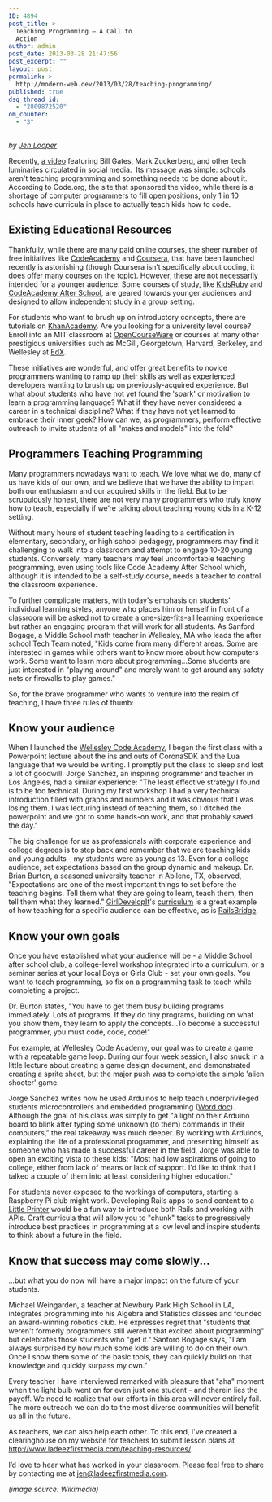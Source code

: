 ```yaml
---
ID: 4894
post_title: >
  Teaching Programming – A Call to
  Action
author: admin
post_date: 2013-03-28 21:47:56
post_excerpt: ""
layout: post
permalink: >
  http://modern-web.dev/2013/03/28/teaching-programming/
published: true
dsq_thread_id:
  - "2809872520"
om_counter:
  - "3"
---
```

<p dir="ltr">
  <em>by <a href="/authors/jen-looper/">Jen Looper</a></em>
</p>

<p dir="ltr">
  Recently, <a href="http://www.youtube.com/watch?feature=player_embedded&v=nKIu9yen5nc">a video</a> featuring Bill Gates, Mark Zuckerberg, and other tech luminaries circulated in social media.  Its message was simple: schools aren't teaching programming and something needs to be done about it. According to Code.org, the site that sponsored the video, while there is a shortage of computer programmers to fill open positions, only 1 in 10 schools have curricula in place to actually teach kids how to code.
</p>

## Existing Educational Resources

<p dir="ltr">
  Thankfully, while there are many paid online courses, the sheer number of free initiatives like <a href="http://www.codecademy.com/">CodeAcademy</a> and <a href="https://www.coursera.org/">Coursera</a>, that have been launched recently is astonishing (though Coursera isn’t specifically about coding, it does offer many courses on the topic). However, these are not necessarily intended for a younger audience. Some courses of study, like <a href="http://kidsruby.com/">KidsRuby</a> and <a href="http://www.codecademy.com/afterschool">CodeAcademy After School</a>, are geared towards younger audiences and designed to allow independent study in a group setting.
</p>

<p dir="ltr">
  For students who want to brush up on introductory concepts, there are tutorials on <a href="https://www.khanacademy.org/">KhanAcademy</a>. Are you looking for a university level course? Enroll into an MIT classroom at <a href="http://ocw.mit.edu/courses/index.htm">OpenCourseWare</a> or courses at many other prestigious universities such as McGill, Georgetown, Harvard, Berkeley, and Wellesley at <a href="https://www.edx.org/">EdX</a>.
</p>

<p dir="ltr">
  These initiatives are wonderful, and offer great benefits to novice programmers wanting to ramp up their skills as well as experienced developers wanting to brush up on previously-acquired experience. But what about students who have not yet found the 'spark' or motivation to learn a programming language? What if they have never considered a career in a technical discipline? What if they have not yet learned to embrace their inner geek? How can we, as programmers, perform effective outreach to invite students of all "makes and models" into the fold?
</p>

## Programmers Teaching Programming

<p dir="ltr">
  Many programmers nowadays want to teach. We love what we do, many of us have kids of our own, and we believe that we have the ability to impart both our enthusiasm and our acquired skills in the field. But to be scrupulously honest, there are not very many programmers who truly know how to teach, especially if we’re talking about teaching young kids in a K-12 setting.
</p>

<p dir="ltr">
  Without many hours of student teaching leading to a certification in elementary, secondary, or high school pedagogy, programmers may find it challenging to walk into a classroom and attempt to engage 10-20 young students. Conversely, many teachers may feel uncomfortable teaching programming, even using tools like Code Academy After School which, although it is intended to be a self-study course, needs a teacher to control the classroom experience.
</p>

<p dir="ltr">
  To further complicate matters, with today's emphasis on students' individual learning styles, anyone who places him or herself in front of a classroom will be asked not to create a one-size-fits-all learning experience but rather an engaging program that will work for all students. As Sanford Bogage, a Middle School math teacher in Wellesley, MA who leads the after school Tech Team noted, "Kids come from many different areas. Some are interested in games while others want to know more about how computers work. Some want to learn more about programming...Some students are just interested in "playing around" and merely want to get around any safety nets or firewalls to play games."
</p>

<p dir="ltr">
  So, for the brave programmer who wants to venture into the realm of teaching, I have three rules of thumb:
</p>

## Know your audience

<p dir="ltr">
  When I launched the <a href="http://wellesleycodeacademy.com/">Wellesley Code Academy</a>, I began the first class with a Powerpoint lecture about the ins and outs of CoronaSDK and the Lua language that we would be writing. I promptly put the class to sleep and lost a lot of goodwill. Jorge Sanchez, an inspiring programmer and teacher in Los Angeles, had a similar experience: "The least effective strategy I found is to be too technical. During my first workshop I had a very technical introduction filled with graphs and numbers and it was obvious that I was losing them. I was lecturing instead of teaching them, so I ditched the powerpoint and we got to some hands-on work, and that probably saved the day."
</p>

<p dir="ltr">
  The big challenge for us as professionals with corporate experience and college degrees is to step back and remember that we are teaching kids and young adults - my students were as young as 13. Even for a college audience, set expectations based on the group dynamic and makeup. Dr. Brian Burton, a seasoned university teacher in Abilene, TX, observed, "Expectations are one of the most important things to set before the teaching begins. Tell them what they are going to learn, teach them, then tell them what they learned." <a href="http://www.girldevelopit.com/">GirlDevelopIt</a>'s <a href="http://girldevelopit.com/materials">curriculum</a> is a great example of how teaching for a specific audience can be effective, as is <a href="http://workshops.railsbridge.org/">RailsBridge</a>.
</p>

## Know your own goals

<p dir="ltr">
  Once you have established what your audience will be - a Middle School after school club, a college-level workshop integrated into a curriculum, or a seminar series at your local Boys or Girls Club - set your own goals. You want to teach programming, so fix on a programming task to teach while completing a project.
</p>

<p dir="ltr">
  Dr. Burton states, "You have to get them busy building programs immediately. Lots of programs. If they do tiny programs, building on what you show them, they learn to apply the concepts...To become a successful programmer, you must code, code, code!"
</p>

<p dir="ltr">
  For example, at Wellesley Code Academy, our goal was to create a game with a repeatable game loop. During our four week session, I also snuck in a little lecture about creating a game design document, and demonstrated creating a sprite sheet, but the major push was to complete the simple 'alien shooter' game.
</p>

<p dir="ltr">
  Jorge Sanchez writes how he used Arduinos to help teach underprivileged students microcontrollers and embedded programming (<a href="http://www.ladeezfirstmedia.com/wp-content/uploads/2013/03/lesson-plan-jorge.docx">Word doc</a>). Although the goal of his class was simply to get "a light on their Arduino board to blink after typing some unknown (to them) commands in their computers," the real takeaway was much deeper. By working with Arduinos, explaining the life of a professional programmer, and presenting himself as someone who has made a successful career in the field, Jorge was able to open an exciting vista to these kids: "Most had low aspirations of going to college, either from lack of means or lack of support. I'd like to think that I talked a couple of them into at least considering higher education."
</p>

<p dir="ltr">
  For students never exposed to the workings of computers, starting a Raspberry Pi club might work. Developing Rails apps to send content to a <a href="http://bergcloud.com/littleprinter/">Little Printer</a> would be a fun way to introduce both Rails and working with APIs. Craft curricula that will allow you to "chunk" tasks to progressively introduce best practices in programming at a low level and inspire students to think about a future in the field.
</p>

## Know that success may come slowly...

<p dir="ltr">
  ...but what you do now will have a major impact on the future of your students.
</p>

<p dir="ltr">
  Michael Weingarden, a teacher at Newbury Park High School in LA, integrates programming into his Algebra and Statistics classes and founded an award-winning robotics club. He expresses regret that "students that weren't formerly programmers still weren't that excited about programming" but celebrates those students who "get it." Sanford Bogage says, "I am always surprised by how much some kids are willing to do on their own. Once I show them some of the basic tools, they can quickly build on that knowledge and quickly surpass my own."
</p>

<p dir="ltr">
  Every teacher I have interviewed remarked with pleasure that "aha" moment when the light bulb went on for even just one student - and therein lies the payoff. We need to realize that our efforts in this area will never entirely fail. The more outreach we can do to the most diverse communities will benefit us all in the future.
</p>

<p dir="ltr">
  As teachers, we can also help each other. To this end, I've created a clearinghouse on my website for teachers to submit lesson plans at <a href="http://www.ladeezfirstmedia.com/teaching-resources/">http://www.ladeezfirstmedia.com/teaching-resources/</a>.
</p>

<p dir="ltr">
  I’d love to hear what has worked in your classroom. Please feel free to share by contacting me at <a href="mailto:jen@ladeezfirstmedia.com">jen@ladeezfirstmedia.com</a>.
</p>

<p dir="ltr">
  <em>(image source: Wikimedia)</em>
</p>